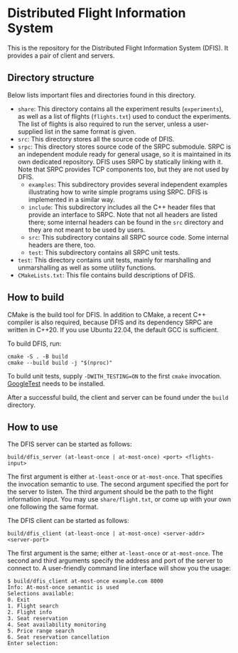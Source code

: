 # Distributed Flight Information System

This is the repository for the Distributed Flight Information System (DFIS). It
provides a pair of client and servers.

## Directory structure

Below lists important files and directories found in this directory.

- `share`: This directory contains all the experiment results (`experiments`),
  as well as a list of flights (`flights.txt`) used to conduct the experiments.
  The list of flights is also required to run the server, unless a user-supplied
  list in the same format is given.
- `src`: This directory stores all the source code of DFIS.
- `srpc`: This directory stores source code of the SRPC submodule. SRPC is an
  independent module ready for general usage, so it is maintained in its own
  dedicated repository. DFIS uses SRPC by statically linking with it. Note that
  SRPC provides TCP components too, but they are not used by DFIS.
  - `examples`: This subdirectory provides several independent examples
    illustrating how to write simple programs using SRPC. DFIS is implemented in
    a similar way.
  - `include`: This subdirectory includes all the C++ header files that provide
    an interface to SRPC. Note that not all headers are listed there; some
    internal headers can be found in the `src` directory and they are not meant
    to be used by users.
  - `src`: This subdirectory contains all SRPC source code. Some internal
    headers are there, too.
  - `test`: This subdirectory contains all SRPC unit tests.
- `test`: This directory contains unit tests, mainly for marshalling and
  unmarshalling as well as some utility functions.
- `CMakeLists.txt`: This file contains build descriptions of DFIS.

## How to build

CMake is the build tool for DFIS. In addition to CMake, a recent C++ compiler is
also required, because DFIS and its dependency SRPC are written in C++20. If you
use Ubuntu 22.04, the default GCC is sufficient.

To build DFIS, run:

```plaintext
cmake -S . -B build
cmake --build build -j "$(nproc)"
```

To build unit tests, supply `-DWITH_TESTING=ON` to the first `cmake` invocation.
[GoogleTest](https://github.com/google/googletest) needs to be installed.

After a successful build, the client and server can be found under the `build` directory.

## How to use

The DFIS server can be started as follows:

```plaintext
build/dfis_server (at-least-once | at-most-once) <port> <flights-input>
```

The first argument is either `at-least-once` or `at-most-once`. That specifies
the invocation semantic to use. The second argument specified the port for the
server to listen. The third argument should be the path to the flight
information input. You may use `share/flight.txt`, or come up with your own one
following the same format.

The DFIS client can be started as follows:

```plaintext
build/dfis_client (at-least-once | at-most-once) <server-addr> <server-port>
```

The first argument is the same; either `at-least-once` or `at-most-once`. The
second and third arguments specify the address and port of the server to connect
to. A user-friendly command line interface will show you the usage:

```console
$ build/dfis_client at-most-once example.com 8000
Info: At-most-once semantic is used
Selections available:
0. Exit
1. Flight search
2. Flight info
3. Seat reservation
4. Seat availability monitoring
5. Price range search
6. Seat reservation cancellation
Enter selection:
```
